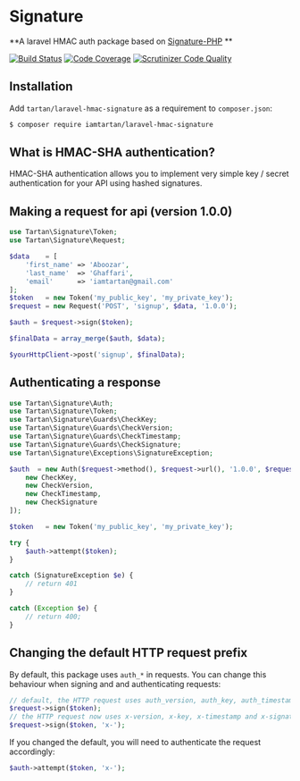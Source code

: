 # Signature

**A laravel HMAC auth package based on [Signature-PHP](https://github.com/philipbrown/signature-php) **

[![Build Status](https://travis-ci.org/iamtartan/laravel-hmac-signature.png?branch=master)](https://travis-ci.org/iamtartan/laravel-hmac-signature)
[![Code Coverage](https://scrutinizer-ci.com/g/iamtartan/laravel-hmac-signature/badges/coverage.png?b=master)](https://scrutinizer-ci.com/g/iamtartan/laravel-hmac-signature/?branch=master)
[![Scrutinizer Code Quality](https://scrutinizer-ci.com/g/iamtartan/laravel-hmac-signature/badges/quality-score.png?b=master)](https://scrutinizer-ci.com/g/iamtartan/laravel-hmac-signature/?branch=master)

## Installation
Add `tartan/laravel-hmac-signature` as a requirement to `composer.json`:
```bash
$ composer require iamtartan/laravel-hmac-signature
```

## What is HMAC-SHA authentication?
HMAC-SHA authentication allows you to implement very simple key / secret authentication for your API using hashed signatures.

## Making a request for api (version **1.0.0**)
```php
use Tartan\Signature\Token;
use Tartan\Signature\Request;

$data    = [
    'first_name' => 'Aboozar', 
    'last_name'  => 'Ghaffari',
    'email'      => 'iamtartan@gmail.com' 
];
$token   = new Token('my_public_key', 'my_private_key');
$request = new Request('POST', 'signup', $data, '1.0.0');

$auth = $request->sign($token);

$finalData = array_merge($auth, $data);

$yourHttpClient->post('signup', $finalData);

```

## Authenticating a response
```php
use Tartan\Signature\Auth;
use Tartan\Signature\Token;
use Tartan\Signature\Guards\CheckKey;
use Tartan\Signature\Guards\CheckVersion;
use Tartan\Signature\Guards\CheckTimestamp;
use Tartan\Signature\Guards\CheckSignature;
use Tartan\Signature\Exceptions\SignatureException;

$auth  = new Auth($request->method(), $request->url(), '1.0.0', $request->all(), [
	new CheckKey,
	new CheckVersion,
	new CheckTimestamp,
	new CheckSignature
]);

$token   = new Token('my_public_key', 'my_private_key');

try {
    $auth->attempt($token);
}

catch (SignatureException $e) {
    // return 401
}

catch (Exception $e) {
    // return 400;
}
```

## Changing the default HTTP request prefix
By default, this package uses `auth_*` in requests. You can change this behaviour when signing and and authenticating requests:
```php
// default, the HTTP request uses auth_version, auth_key, auth_timestamp and auth_signature
$request->sign($token);
// the HTTP request now uses x-version, x-key, x-timestamp and x-signature
$request->sign($token, 'x-');
```

If you changed the default, you will need to authenticate the request accordingly:
```php
$auth->attempt($token, 'x-');
```
